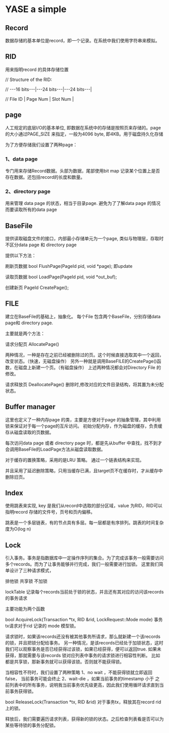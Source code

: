 # YASE a simple 

## Record

数据存储的基本单位是record，即一个记录。在系统中我们使用字符串来模拟。


## RID

用来指明record 的具体存储位置

// Structure of the RID:

// ---16 bits---|---24 bits---|---24 bits---|

//    File ID   |   Page Num  |   Slot Num  |


## page

人工规定的底层I/O的基本单位, 即数据在系统中的存储是按照页来存储的。page 的大小通过PAGE_SIZE 来指定，一般为4096 byte, 即4KB。用于磁盘持久化存储

为了方便存储我们设置了两种page：

### 1、data page

专门用来存储Record数据。头部为数据，尾部使用bit map 记录某个位置上是否存在数据。还包括record的长度和数量。

### 2、directory page

用来管理 data page 的状态，相当于目录page. 避免为了了解data page 的情况而要读取所有的data page


## BaseFile
提供读取磁盘文件的接口，内部最小存储单元为一个page, 类似与物理层，存取时不区分data page 和 directory page

提供以下方法：

刷新页数据 bool FlushPage(PageId pid, void *page); 即update

读取页数据 bool LoadPage(PageId pid, void *out_buf);

创建新页  PageId CreatePage();


## FILE 

建立在BaseFile的基础上，抽象化。
每个File 包含两个BaseFile，分别存储data page和 directory page.


主要就是两个方法：

请求分配页 AllocatePage()

两种情况，一种是存在之前已经被删除过的页。这个时候直接选取其中一个返回，改变状态。（快速，无磁盘操作）
另外一种就是调用BaseFILE的CreatePage()函数，在磁盘上新建一个页。（有磁盘操作）
上述两种情况都会对Directory File 的修改。

请求释放页 DeallocatePage()
删除时,修改对应的文件目录结构，将其置为未分配状态。

## Buffer manager

这里也定义了一种内存page 的类，主要是方便对于page 的抽象管理，其中利用锁来保证对于每一个page的互斥访问。
初始分配内存，作为磁盘的缓存，负责缓存从磁盘读取的页数据。

每次访问data page 或者 directory page 时，都是先从buffer 中查找，找不到才会调用BaseFile的LoadPage方法从磁盘读取数据。

对于缓存的置换策略，采用的是LRU 策略。 通过一个链表结构来实现。 

并且采用了延迟删除策略，只用当缓存已满，且target页不在缓存时，才从缓存中删除旧页。


## Index

使用跳表来实现, key 是我们从record中选取的部分区域，value 为RID，RID可以指明record 存储的文件号，页号和页内偏移。

跳表是一个多层链表，有的节点具有多层。每一层都是有序排列。跳表的时间复杂度为O(log n)


## Lock

引入事务。事务是指数据库中一定操作序列的集合。为了完成该事务一般需要访问多个records。而为了让事务能够并行完成，我们一般需要进行加锁。
这里我们简单设计了三种请求模式，

排他锁
共享锁
不加锁

lockTable 记录每个records当前处于锁的状态，并且还有其对应的访问该records的事务请求

主要功能为两个函数

bool AcquireLock(Transaction *tx, RID &rid, LockRequest::Mode mode)
事务tx请求对于rid 记录的 mode 模型锁。

请求锁时，如果该records还没有被其他事务所请求，那么就新建一个该records的锁，并且把锁分配给事务。
另一种情况，是该records已经处于加锁状态，这时我们可以观察事务是否已经获得过该锁，如果已经获得，便可以返回true.
如果未获得，那就需要与该records 锁对应列表中事务的请求锁进行相容性判断。
比如都是共享锁，那新事务就可以获得该锁。否则就不能获得锁。

当相容性不符时，我们设置了两种策略
1、no wait ，不能获得锁就立即返回false， 当前事务可能会终止
2、wait-die ，如果当前事务的timestamp 小于 之前列表中的所有事务，说明我当前事务优先级更高，因此我们使用循环请求直到当前事务获得锁。

bool ReleaseLock(Transaction *tx, RID &rid)
对于事务tx，释放其在record rid上的锁。

释放后，我们需要遍历请求列表，获得新的锁的状态。之后检查列表看是否可以为某些等待锁的事务分配锁。



